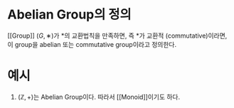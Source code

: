 # Abelian Group의 정의
[[Group]] $(G, ∗)$가 $*$의 교환법칙을 만족하면, 즉 $*$가 교환적 (commutative)이라면, 이 group을 abelian 또는 commutative group이라고 정의한다.

# 예시
1. $(\mathbb{Z}, +)$는 Abelian Group이다. 따라서 [[Monoid]]이기도 하다.
